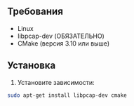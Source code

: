 ## Требования

- Linux
- libpcap-dev (ОБЯЗАТЕЛЬНО)
- CMake (версия 3.10 или выше)

## Установка

1. Установите зависимости:
```bash
sudo apt-get install libpcap-dev cmake
